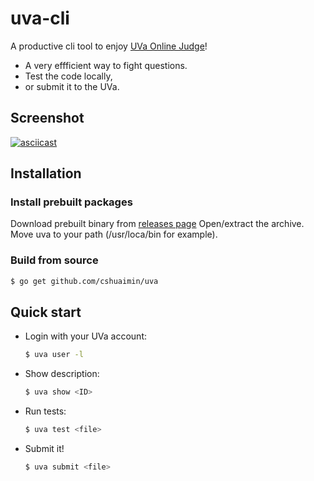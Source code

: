 # uva-cli

A productive cli tool to enjoy [UVa Online Judge](https://uva.onlinejudge.org)!

- A very effficient way to fight questions.
- Test the code locally,
- or submit it to the UVa.

## Screenshot

[![asciicast](https://asciinema.org/a/4ootHvOrElVB52H050jDvlWGU.png)](https://asciinema.org/a/4ootHvOrElVB52H050jDvlWGU)

## Installation

### Install prebuilt packages

Download prebuilt binary from [releases page](https://github.com/cshuaimin/uva/releases)
Open/extract the archive.
Move uva to your path (/usr/loca/bin for example).

### Build from source

```sh
$ go get github.com/cshuaimin/uva
```

## Quick start

- Login with your UVa account:

  ```sh
  $ uva user -l
  ```

- Show description:

  ```sh
  $ uva show <ID>
  ```

- Run tests:

  ```sh
  $ uva test <file>
  ```

- Submit it!

  ```sh
  $ uva submit <file>
  ```
